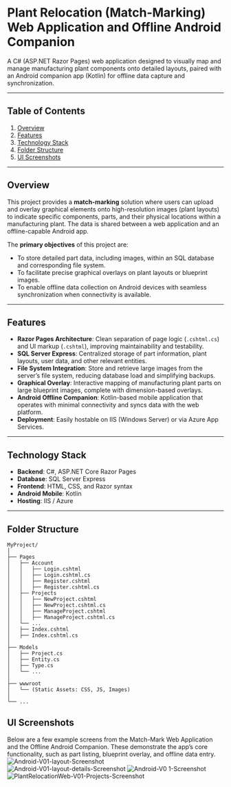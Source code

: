 # Plant Relocation (Match-Marking) Web Application and Offline Android Companion

A C# (ASP.NET Razor Pages) web application designed to visually map and manage manufacturing plant components onto detailed layouts, paired with an Android companion app (Kotlin) for offline data capture and synchronization.

---

## Table of Contents
1. [Overview](#overview)
2. [Features](#features)
3. [Technology Stack](#technology-stack)
4. [Folder Structure](#folder-structure)
5. [UI Screenshots](#UI-Screenshots)

---

## Overview
This project provides a **match-marking** solution where users can upload and overlay graphical elements onto high-resolution images (plant layouts) to indicate specific components, parts, and their physical locations within a manufacturing plant. The data is shared between a web application and an offline-capable Android app.

The **primary objectives** of this project are:
- To store detailed part data, including images, within an SQL database and corresponding file system.
- To facilitate precise graphical overlays on plant layouts or blueprint images.
- To enable offline data collection on Android devices with seamless synchronization when connectivity is available.

---

## Features
- **Razor Pages Architecture**: Clean separation of page logic (`.cshtml.cs`) and UI markup (`.cshtml`), improving maintainability and testability.
- **SQL Server Express**: Centralized storage of part information, plant layouts, user data, and other relevant entities.
- **File System Integration**: Store and retrieve large images from the server’s file system, reducing database load and simplifying backups.
- **Graphical Overlay**: Interactive mapping of manufacturing plant parts on large blueprint images, complete with dimension-based overlays.
- **Android Offline Companion**: Kotlin-based mobile application that operates with minimal connectivity and syncs data with the web platform.
- **Deployment**: Easily hostable on IIS (Windows Server) or via Azure App Services.

---

## Technology Stack
- **Backend**: C#, ASP.NET Core Razor Pages
- **Database**: SQL Server Express
- **Frontend**: HTML, CSS, and Razor syntax
- **Android Mobile**: Kotlin
- **Hosting**: IIS / Azure

---

## Folder Structure

```plaintext
MyProject/
│
├── Pages
│   ├── Account
│   │   ├── Login.cshtml
│   │   ├── Login.cshtml.cs
│   │   ├── Register.cshtml
│   │   ├── Register.cshtml.cs
│   ├── Projects
│   │   ├── NewProject.cshtml
│   │   ├── NewProject.cshtml.cs
│   │   ├── ManageProject.cshtml
│   │   ├── ManageProject.cshtml.cs
│   └── ...
│   ├── Index.cshtml
│   ├── Index.cshtml.cs
│
├── Models
│   ├── Project.cs
│   ├── Entity.cs
│   ├── Type.cs
│   └── ...
│
├── wwwroot
│   └── (Static Assets: CSS, JS, Images)
│
└── ...
```
## UI Screenshots
Below are a few example screens from the Match-Mark Web Application and the Offline Android Companion. These demonstrate the app’s core functionality, such as part listing, blueprint overlay, and offline data entry. 
![Android-V01-layout-Screenshot](https://github.com/user-attachments/assets/d4110293-1a22-42ad-8416-594ea3a4d00c)
![Android-V01-layout-details-Screenshot](https://github.com/user-attachments/assets/d35a605a-b2b8-4ca4-a7e3-9c6da4d11714)
![Android-V0 1-Screenshot](https://github.com/user-attachments/assets/9a987a06-1c73-4df1-9459-4bce31ec4484)
![PlantRelocationWeb-V01-Projects-Screenshot](https://github.com/user-attachments/assets/66887d93-db78-4405-9293-c7de37c4aeb5)
